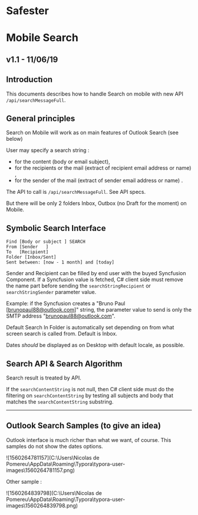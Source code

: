 # Safester 

# Mobile Search

## v1.1 - 11/06/19

## Introduction

This documents describes how to handle Search on mobile with new API `/api/searchMessageFull`.

## General principles

Search on Mobile will work as on main features of Outlook Search (see below)

User may specify a search string :

- for the content (body or email subject),
- for the recipients or the mail (extract of recipient email address or name) ,
- for the sender of the mail (extract of sender email address or name) .

The API to call is `/api/searchMessageFull`. See API specs.

But there will be only 2 folders Inbox, Outbox (no Draft for the moment) on Mobile.



## Symbolic Search Interface 

```
Find [Body or subject ] SEARCH
From [Sender   ] 
To   [Recipient]
Folder [Inbox/Sent]                              
Sent between: [now - 1 month] and [today]
```

Sender and Recipient can be filled by end user with the buyed Syncfusion Component. If a Syncfusion value is fetched, C# client side must remove the name part before sending the `searchStringRecipient` or `searchStringSender` parameter value.

Example: if the Syncfusion creates a "Bruno Paul [brunopaul88@outlook.com]" string, the parameter value to send is only the SMTP address  "brunopaul88@outlook.com".

Default Search In Folder is automatically set depending on from what screen search is called from. Default is Inbox.

Dates *should* be displayed as on Desktop with default locale, as possible.



## Search API & Search Algorithm

Search result is treated by API.

If the `searchContentString` is not null, then C# client side must do the filtering on `searchContentString`  by testing all subjects and body that matches the `searchContentString` substring.

_____________________________



## Outlook Search Samples (to give an idea)

Outlook interface is much richer than what we want, of course. This samples do not show the dates options. 

![1560264781157](C:\Users\Nicolas de Pomereu\AppData\Roaming\Typora\typora-user-images\1560264781157.png)



Other sample :

![1560264839798](C:\Users\Nicolas de Pomereu\AppData\Roaming\Typora\typora-user-images\1560264839798.png)
